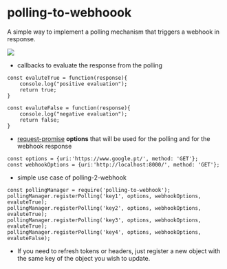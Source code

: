 # polling-to-webhoook
A simple way to implement a polling mechanism that triggers a webhook in response.

![](https://raw.githubusercontent.com/daveseco7/polling-to-webhoook/master/polling-to-webhook.png)


* callbacks to evaluate the response from the polling
```
const evaluteTrue = function(response){
    console.log("positive evaluation");
    return true;
}

const evaluteFalse = function(response){
    console.log("negative evaluation");
    return false;
}
```

* [request-promise](https://github.com/request/request-promise) __options__ that will be used for the polling and for the webhook response

```
const options = {uri:'https://www.google.pt/', method: 'GET'};
const webhookOptions = {uri:'http://localhost:8000/', method: 'GET'};
```


* simple use case of polling-2-webhook
```
const pollingManager = require('polling-to-webhook');
pollingManager.registerPolling('key1', options, webhookOptions, evaluteTrue);
pollingManager.registerPolling('key2', options, webhookOptions, evaluteTrue);
pollingManager.registerPolling('key3', options, webhookOptions, evaluteTrue);
pollingManager.registerPolling('key4', options, webhookOptions, evaluteFalse);

```
* If you need to refresh tokens or headers, just register a new object with the same key of the object you wish to update.
